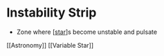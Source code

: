# Instability Strip

- Zone where [[star]]s become unstable and pulsate

[[Astronomy]] [[Variable Star]]

[//begin]: # "Autogenerated link references for markdown compatibility"
[star]: star "Star"
[//end]: # "Autogenerated link references"